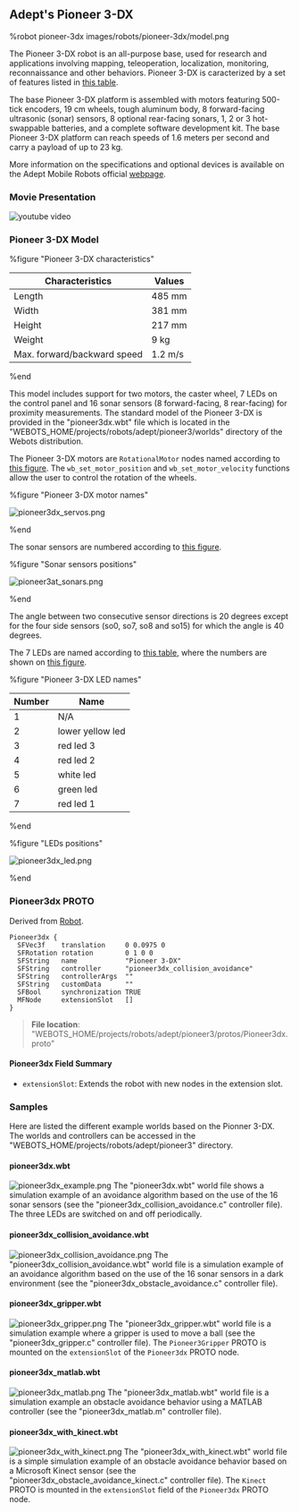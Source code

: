 ## Adept's Pioneer 3-DX

%robot pioneer-3dx images/robots/pioneer-3dx/model.png

The Pioneer 3-DX robot is an all-purpose base, used for research and applications involving mapping, teleoperation, localization, monitoring, reconnaissance and other behaviors.
Pioneer 3-DX is caracterized by a set of features listed in [this table](#pioneer-3-dx-characteristics).

The base Pioneer 3-DX platform is assembled with motors featuring 500-tick encoders, 19 cm wheels, tough aluminum body, 8 forward-facing ultrasonic (sonar) sensors, 8 optional rear-facing sonars, 1, 2 or 3 hot-swappable batteries, and a complete software development kit.
The base Pioneer 3-DX platform can reach speeds of 1.6 meters per second and carry a payload of up to 23 kg.

More information on the specifications and optional devices is available on the Adept Mobile Robots official [webpage](http://www.mobilerobots.com/ResearchRobots/PioneerP3DX.aspx).

### Movie Presentation

![youtube video](https://www.youtube.com/watch?v=x52vlsr8Ic0)

### Pioneer 3-DX Model

%figure "Pioneer 3-DX characteristics"

| Characteristics             | Values       |
| --------------------------- | ------------ |
| Length                      | 485 mm       |
| Width                       | 381 mm       |
| Height                      | 217 mm       |
| Weight                      | 9 kg         |
| Max. forward/backward speed | 1.2 m/s      |

%end

This model includes support for two motors, the caster wheel, 7 LEDs on the control panel and 16 sonar sensors (8 forward-facing, 8 rear-facing) for proximity measurements.
The standard model of the Pioneer 3-DX is provided in the "pioneer3dx.wbt" file which is located in the "WEBOTS\_HOME/projects/robots/adept/pioneer3/worlds" directory of the Webots distribution.

The Pioneer 3-DX motors are `RotationalMotor` nodes named according to [this figure](#pioneer-3-dx-motor-names).
The `wb_set_motor_position` and `wb_set_motor_velocity` functions allow the user to control the rotation of the wheels.

%figure "Pioneer 3-DX motor names"

![pioneer3dx_servos.png](images/robots/pioneer-3dx/servos.png)

%end

The sonar sensors are numbered according to [this figure](#sonar-sensors-positions).

%figure "Sonar sensors positions"

![pioneer3at_sonars.png](images/robots/pioneer-3dx/sonars.png)

%end

The angle between two consecutive sensor directions is 20 degrees except for the four side sensors (so0, so7, so8 and so15) for which the angle is 40 degrees.

The 7 LEDs are named according to [this table](#pioneer-3-dx-led-names), where the numbers are shown on [this figure](#leds-positions).

%figure "Pioneer 3-DX LED names"

| Number | Name             |
| ------ | ---------------- |
| 1      | N/A              |
| 2      | lower yellow led |
| 3      | red led 3        |
| 4      | red led 2        |
| 5      | white led        |
| 6      | green led        |
| 7      | red led 1        |

%end

%figure "LEDs positions"

![pioneer3dx_led.png](images/robots/pioneer-3dx/leds.png)

%end

### Pioneer3dx PROTO

Derived from [Robot](../reference/robot.md).

```
Pioneer3dx {
  SFVec3f    translation     0 0.0975 0
  SFRotation rotation        0 1 0 0
  SFString   name            "Pioneer 3-DX"
  SFString   controller      "pioneer3dx_collision_avoidance"
  SFString   controllerArgs  ""
  SFString   customData      ""
  SFBool     synchronization TRUE
  MFNode     extensionSlot   []
}
```

> **File location**: "WEBOTS\_HOME/projects/robots/adept/pioneer3/protos/Pioneer3dx.proto"

#### Pioneer3dx Field Summary

- `extensionSlot`: Extends the robot with new nodes in the extension slot.

### Samples

Here are listed the different example worlds based on the Pionner 3-DX.
The worlds and controllers can be accessed in the "WEBOTS\_HOME/projects/robots/adept/pioneer3" directory.

#### pioneer3dx.wbt

![pioneer3dx_example.png](images/robots/pioneer-3dx/pioneer3dx.wbt.png) The "pioneer3dx.wbt" world file shows a simulation example of an avoidance algorithm based on the use of the 16 sonar sensors (see the "pioneer3dx\_collision\_avoidance.c" controller file).
The three LEDs are switched on and off periodically.

#### pioneer3dx\_collision\_avoidance.wbt

![pioneer3dx_collision_avoidance.png](images/robots/pioneer-3dx/pioneer3dx_collision_avoidance.wbt.png) The "pioneer3dx\_collision\_avoidance.wbt" world file is a simulation example of an avoidance algorithm based on the use of the 16 sonar sensors in a dark environment (see the "pioneer3dx\_obstacle\_avoidance.c" controller file).

#### pioneer3dx\_gripper.wbt

![pioneer3dx_gripper.png](images/robots/pioneer-3dx/pioneer3dx_gripper.wbt.png) The "pioneer3dx_gripper.wbt" world file is a simulation example where a gripper is used to move a ball (see the "pioneer3dx\_gripper.c" controller file).
The `Pioneer3Gripper` PROTO is mounted on the `extensionSlot` of the `Pioneer3dx` PROTO node.

#### pioneer3dx\_matlab.wbt

![pioneer3dx_matlab.png](images/robots/pioneer-3dx/pioneer3dx_matlab.wbt.png) The "pioneer3dx_matlab.wbt" world file is a simulation example an obstacle avoidance behavior using a MATLAB controller (see the "pioneer3dx\_matlab.m" controller file).

#### pioneer3dx\_with\_kinect.wbt

![pioneer3dx_with_kinect.png](images/robots/pioneer-3dx/pioneer3dx_with_kinect.wbt.png) The "pioneer3dx\_with\_kinect.wbt" world file is a simple simulation example of an obstacle avoidance behavior based on a Microsoft Kinect sensor (see the "pioneer3dx\_obstacle\_avoidance\_kinect.c" controller file).
The `Kinect` PROTO is mounted in the `extensionSlot` field of the `Pioneer3dx` PROTO node.
